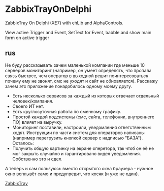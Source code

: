 ZabbixTrayOnDelphi
==================

ZabbixTray On Delphi (XE7) with ehLib and AlphaControls.

View active Trigger and Event, SetText for Event, babble and show main form on active trigger

rus 
---
Не буду рассказывать зачем маленькой компании где меньше 10 серверов мониторинг (например, он умеет определять, что пропала связь быстрее, чем оператор в выходной решит поинтересоваться почему ему не звонят, смс не уходят и сайт не обновляется).
Расскажу зачем это приложение понадобилось одному моему другу.
- Есть несколько сервисов за каждый из которых отвечает отдельный человек/компания.
- Своего ИТ нет.
- Есть круглосуточная работа по сменному графику.
- Простой каждой подсистемы (смс, сайта, телефонии, внутреннего ПО) влияет на выручку.
- Мониторинг поставили, настроили, уведомления ответственным ходят. Инструкции по части систем для операторов написаны (например перегрузить кнопкой сервер с надписью "БАЗА").
Осталось:
- Получить общую картинку на экране оперетора, так чтоб он её не мог закрыть случайно и гарантировано видел уведомления.
Собственно это и сдел.

А теперь и сам пользуюсь вместо открытого окна браузера - нужное окно всплывёт само и предупредит, что косяк (и уже не один).

[ZabbixTray](https://alef-e.ru/wiki/lib/exe/fetch.php/zabbix/zabbixtray/pasted/20150109-011146.png)
